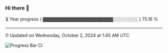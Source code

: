 ### Hi there 👋

⏳ Year progress { ▓▓▓▓▓▓▓▓▓▓▓▓▓▓▓▓▓▓▓▓▓▓░░░░░░░░ } 75.16 %

---

⏰ Updated on Wednesday, October 2, 2024 at 1:45 AM UTC

![Progress Bar CI](https://github.com/arthurbuhl/arthurbuhl/workflows/Progress%20Bar%20CI/badge.svg)
